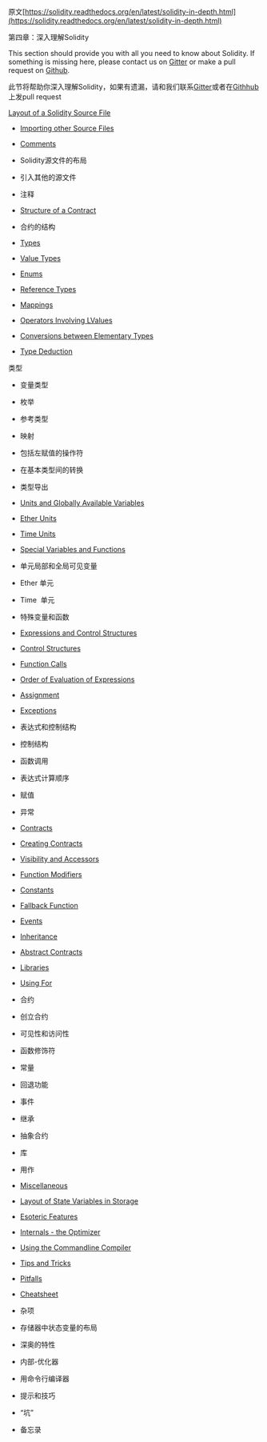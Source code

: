 原文[https://solidity.readthedocs.org/en/latest/solidity-in-depth.html](https://solidity.readthedocs.org/en/latest/solidity-in-depth.html)

第四章：深入理解Solidity

This section should provide you with all you need to know about Solidity. If something is missing here, please contact us on [Gitter](https://gitter.im/ethereum/solidity) or make a pull request on [Github](https://github.com/ethereum/solidity/pulls).

此节将帮助你深入理解Solidity，如果有遗漏，请和我们联系[Gitter](https://gitter.im/ethereum/solidity)或者在[Githhub](https://github.com/ethereum/solidity/pulls)上发pull request

[Layout of a Solidity Source File](https://shimo.im/doc/wReqW6rbZWYWAPHf)

- [Importing other Source Files](https://solidity.readthedocs.org/en/latest/layout-of-source-files.html#importing-other-source-files)


- [Comments](https://solidity.readthedocs.org/en/latest/layout-of-source-files.html#comments)


- Solidity源文件的布局


- 引入其他的源文件


- 注释


- [Structure of a Contract](https://solidity.readthedocs.org/en/latest/structure-of-a-contract.html)


- 合约的结构


- [Types](https://solidity.readthedocs.org/en/latest/types.html)


- [Value Types](https://solidity.readthedocs.org/en/latest/types.html#value-types)


- [Enums](https://solidity.readthedocs.org/en/latest/types.html#enums)


- [Reference Types](https://solidity.readthedocs.org/en/latest/types.html#reference-types)


- [Mappings](https://solidity.readthedocs.org/en/latest/types.html#mappings)


- [Operators Involving LValues](https://solidity.readthedocs.org/en/latest/types.html#operators-involving-lvalues)


- [Conversions between Elementary Types](https://solidity.readthedocs.org/en/latest/types.html#conversions-between-elementary-types)


- [Type Deduction](https://solidity.readthedocs.org/en/latest/types.html#type-deduction)

类型

- 变量类型


- 枚举


- 参考类型


- 映射


- 包括左赋值的操作符


- 在基本类型间的转换


- 类型导出


- [Units and Globally Available Variables](https://solidity.readthedocs.org/en/latest/units-and-global-variables.html)


- [Ether Units](https://solidity.readthedocs.org/en/latest/units-and-global-variables.html#ether-units)


- [Time Units](https://solidity.readthedocs.org/en/latest/units-and-global-variables.html#time-units)


- [Special Variables and Functions](https://solidity.readthedocs.org/en/latest/units-and-global-variables.html#special-variables-and-functions)


- 单元局部和全局可见变量


- Ether 单元


- Time  单元


- 特殊变量和函数


- [Expressions and Control Structures](https://solidity.readthedocs.org/en/latest/control-structures.html)


- [Control Structures](https://solidity.readthedocs.org/en/latest/control-structures.html#control-structures)


- [Function Calls](https://solidity.readthedocs.org/en/latest/control-structures.html#function-calls)


- [Order of Evaluation of Expressions](https://solidity.readthedocs.org/en/latest/control-structures.html#order-of-evaluation-of-expressions)


- [Assignment](https://solidity.readthedocs.org/en/latest/control-structures.html#assignment)


- [Exceptions](https://solidity.readthedocs.org/en/latest/control-structures.html#exceptions)


- 表达式和控制结构


- 控制结构


- 函数调用


- 表达式计算顺序


- 赋值


- 异常


- [Contracts](https://solidity.readthedocs.org/en/latest/contracts.html)


- [Creating Contracts](https://solidity.readthedocs.org/en/latest/contracts.html#creating-contracts)


- [Visibility and Accessors](https://solidity.readthedocs.org/en/latest/contracts.html#visibility-and-accessors)


- [Function Modifiers](https://solidity.readthedocs.org/en/latest/contracts.html#function-modifiers)


- [Constants](https://solidity.readthedocs.org/en/latest/contracts.html#constants)


- [Fallback Function](https://solidity.readthedocs.org/en/latest/contracts.html#fallback-function)


- [Events](https://solidity.readthedocs.org/en/latest/contracts.html#events)


- [Inheritance](https://solidity.readthedocs.org/en/latest/contracts.html#inheritance)


- [Abstract Contracts](https://solidity.readthedocs.org/en/latest/contracts.html#abstract-contracts)


- [Libraries](https://solidity.readthedocs.org/en/latest/contracts.html#libraries)


- [Using For](https://solidity.readthedocs.org/en/latest/contracts.html#using-for)


- 合约


- 创立合约


- 可见性和访问性


- 函数修饰符


- 常量


- 回退功能


- 事件


- 继承


- 抽象合约


- 库


- 用作


- [Miscellaneous](https://solidity.readthedocs.org/en/latest/miscellaneous.html)


- [Layout of State Variables in Storage](https://solidity.readthedocs.org/en/latest/miscellaneous.html#layout-of-state-variables-in-storage)


- [Esoteric Features](https://solidity.readthedocs.org/en/latest/miscellaneous.html#esoteric-features)


- [Internals - the Optimizer](https://solidity.readthedocs.org/en/latest/miscellaneous.html#internals-the-optimizer)


- [Using the Commandline Compiler](https://solidity.readthedocs.org/en/latest/miscellaneous.html#using-the-commandline-compiler)


- [Tips and Tricks](https://solidity.readthedocs.org/en/latest/miscellaneous.html#tips-and-tricks)


- [Pitfalls](https://solidity.readthedocs.org/en/latest/miscellaneous.html#pitfalls)


- [Cheatsheet](https://solidity.readthedocs.org/en/latest/miscellaneous.html#cheatsheet)


- 杂项


- 存储器中状态变量的布局


- 深奥的特性


- 内部-优化器


- 用命令行编译器


- 提示和技巧


- “坑”


- 备忘录

 

